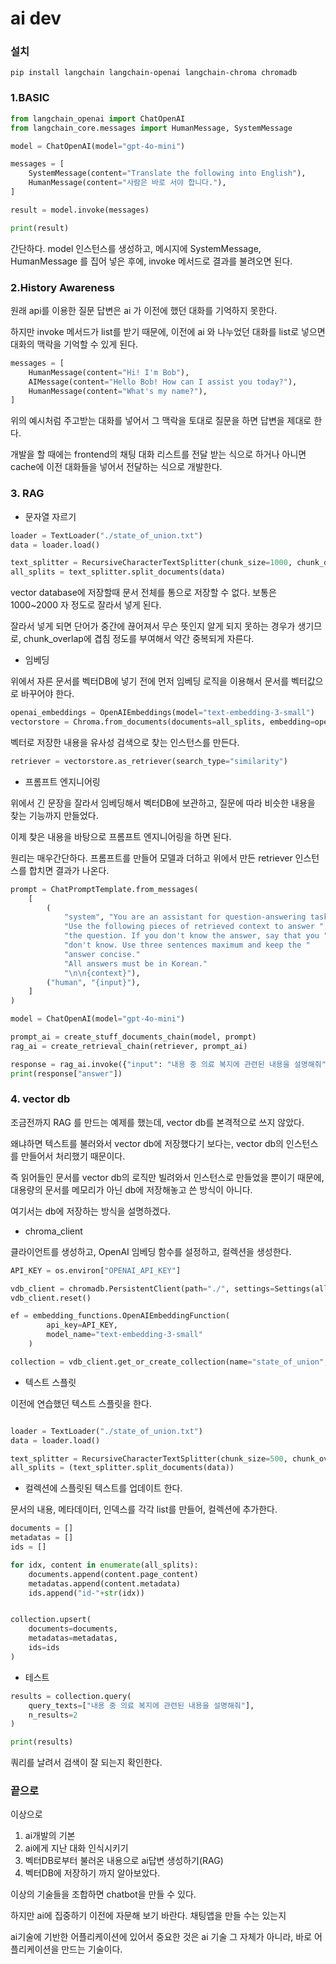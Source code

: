 # ai dev

### 설치

```
pip install langchain langchain-openai langchain-chroma chromadb
```

### 1.BASIC

```python
from langchain_openai import ChatOpenAI
from langchain_core.messages import HumanMessage, SystemMessage

model = ChatOpenAI(model="gpt-4o-mini")

messages = [
    SystemMessage(content="Translate the following into English"),
    HumanMessage(content="사람은 바로 서야 합니다."),
]

result = model.invoke(messages)

print(result)
```

간단하다. model 인스턴스를 생성하고, 메시지에 SystemMessage, HumanMessage 를 집어 넣은 후에, invoke 메서드로 결과를 불려오면 된다.


### 2.History Awareness

원래 api를 이용한 질문 답변은 ai 가 이전에 했던 대화를 기억하지 못한다.

하지만 invoke 메서드가 list를 받기 때문에, 
이전에 ai 와 나누었던 대화를 list로 넣으면
대화의 맥락을 기억할 수 있게 된다.

```python
messages = [
    HumanMessage(content="Hi! I'm Bob"),
    AIMessage(content="Hello Bob! How can I assist you today?"),
    HumanMessage(content="What's my name?"),
]
```

위의 예시처럼 주고받는 대화를 넣어서 그 맥락을 토대로 질문을 하면 답변을 제대로 한다.

개발을 할 때에는 frontend의 채팅 대화 리스트를 전달 받는 식으로 하거나
아니면 cache에 이전 대화들을 넣어서 전달하는 식으로 개발한다.



### 3. RAG

 - 문자열 자르기

```python
loader = TextLoader("./state_of_union.txt")
data = loader.load()

text_splitter = RecursiveCharacterTextSplitter(chunk_size=1000, chunk_overlap=100)
all_splits = text_splitter.split_documents(data)
```

vector database에 저장할때 문서 전체를 통으로 저장할 수 없다. 
보통은 1000~2000 자 정도로 잘라서 넣게 된다.

잘라서 넣게 되면 단어가 중간에 끊어져서 무슨 뜻인지 알게 되지 못하는 경우가 생기므로,
chunk_overlap에 겹침 정도를 부여해서 약간 중복되게 자른다.



- 임베딩

위에서 자른 문서를 벡터DB에 넣기 전에 먼저 임베딩 로직을 이용해서 문서를 벡터값으로 바꾸어야 한다.

```python
openai_embeddings = OpenAIEmbeddings(model="text-embedding-3-small")
vectorstore = Chroma.from_documents(documents=all_splits, embedding=openai_embeddings)
```

벡터로 저장한 내용을 유사성 검색으로 찾는 인스턴스를 만든다.
```python
retriever = vectorstore.as_retriever(search_type="similarity")
```


- 프롬프트 엔지니어링

위에서 긴 문장을 잘라서 임베딩해서 벡터DB에 보관하고,
질문에 따라 비슷한 내용을 찾는 기능까지 만들었다.

이제 찾은 내용을 바탕으로 프롬프트 엔지니어링을 하면 된다.

원리는 매우간단하다.
프롬프트를 만들어 모델과 더하고 위에서 만든 retriever 인스턴스를 합치면 결과가 나온다.

```python
prompt = ChatPromptTemplate.from_messages(
    [
        (
            "system", "You are an assistant for question-answering tasks. "
            "Use the following pieces of retrieved context to answer "
            "the question. If you don't know the answer, say that you "
            "don't know. Use three sentences maximum and keep the "
            "answer concise."
            "All answers must be in Korean." 
            "\n\n{context}"),
        ("human", "{input}"),
    ]
)

model = ChatOpenAI(model="gpt-4o-mini")

prompt_ai = create_stuff_documents_chain(model, prompt)
rag_ai = create_retrieval_chain(retriever, prompt_ai)

response = rag_ai.invoke({"input": "내용 중 의료 복지에 관련된 내용을 설명해줘"})
print(response["answer"])
```



### 4. vector db

조금전까지 RAG 를 만드는 예제를 했는데, vector db를 본격적으로 쓰지 않았다.

왜냐하면 텍스트를 불러와서 vector db에 저장했다기 보다는, 
vector db의 인스턴스를 만들어서 처리했기 때문이다.

즉 읽어들인 문서를 vector db의 로직만 빌려와서 인스턴스로 만들었을 뿐이기 때문에,
대용량의 문서를 메모리가 아닌 db에 저장해놓고 쓴 방식이 아니다.

여기서는 db에 저장하는 방식을 설명하겠다.

 - chroma_client

클라이언트를 생성하고,
OpenAI 임베딩 함수를 설정하고,
컬렉션을 생성한다.

```python
API_KEY = os.environ["OPENAI_API_KEY"]

vdb_client = chromadb.PersistentClient(path="./", settings=Settings(allow_reset=True))
vdb_client.reset()

ef = embedding_functions.OpenAIEmbeddingFunction(
        api_key=API_KEY,
        model_name="text-embedding-3-small"
    )

collection = vdb_client.get_or_create_collection(name="state_of_union", embedding_function=ef)
```


- 텍스트 스플릿

이전에 연습했던 텍스트 스플릿을 한다.

```python

loader = TextLoader("./state_of_union.txt")
data = loader.load()

text_splitter = RecursiveCharacterTextSplitter(chunk_size=500, chunk_overlap=50)
all_splits = (text_splitter.split_documents(data))
```

- 컬렉션에 스플릿된 텍스트를 업데이트 한다.

문서의 내용, 메타데이터, 인덱스를 각각 list를 만들어, 컬렉션에 추가한다.

```python
documents = []
metadatas = []
ids = []

for idx, content in enumerate(all_splits):
    documents.append(content.page_content)
    metadatas.append(content.metadata)
    ids.append("id-"+str(idx))


collection.upsert(
    documents=documents,
    metadatas=metadatas,
    ids=ids
)
```

- 테스트
```python
results = collection.query(
    query_texts=["내용 중 의료 복지에 관련된 내용을 설명해줘"],
    n_results=2
)

print(results)
```

쿼리를 날려서 검색이 잘 되는지 확인한다.


### 끝으로

이상으로 
1. ai개발의 기본
2. ai에게 지난 대화 인식시키기 
3. 벡터DB로부터 불러온 내용으로 ai답변 생성하기(RAG)
4. 벡터DB에 저장하기
까지 알아보았다.

이상의 기술들을 조합하면 chatbot을 만들 수 있다.

하지만 ai에 집중하기 이전에 자문해 보기 바란다. 채팅앱을 만들 수는 있는지

ai기술에 기반한 어플리케이션에 있어서 중요한 것은 ai 기술 그 자체가 아니라,
바로 어플리케이션을 만드는 기술이다.
